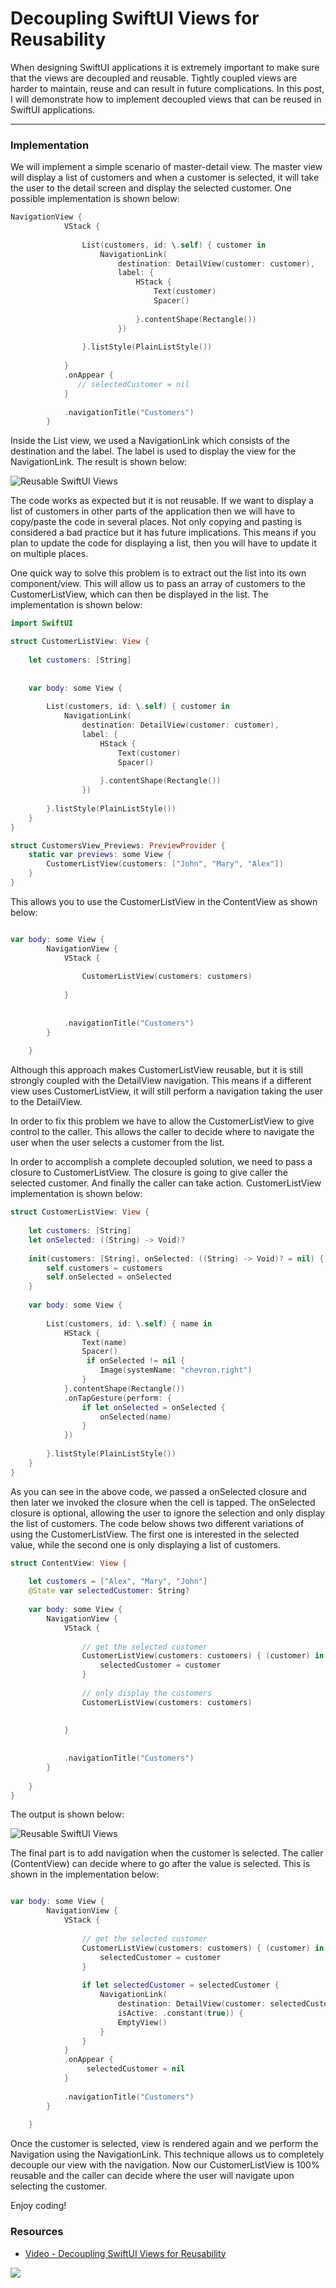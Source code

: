 # Decoupling SwiftUI Views for Reusability

When designing SwiftUI applications it is extremely important to make sure that the views are decoupled and reusable. Tightly coupled views are harder to maintain, reuse and can result in future complications.
In this post, I will demonstrate how to implement decoupled views that can be reused in SwiftUI applications.

---

### Implementation

We will implement a simple scenario of master-detail view. The master view will display a list of customers and when a customer is selected, it will take the user to the detail screen and display the selected customer. One possible implementation is shown below:

``` swift 
NavigationView {
            VStack {
                
                List(customers, id: \.self) { customer in
                    NavigationLink(
                        destination: DetailView(customer: customer),
                        label: {
                            HStack {
                                Text(customer)
                                Spacer()
                                
                            }.contentShape(Rectangle())
                        })
                   
                }.listStyle(PlainListStyle())
                
            }
            .onAppear {
               // selectedCustomer = nil
            }
            
            .navigationTitle("Customers")
        }
```

Inside the List view, we used a NavigationLink which consists of the destination and the label. The label is used to display the view for the NavigationLink. The result is shown below:

![Reusable SwiftUI Views](images/decouple-swiftui-views-1.gif)

The code works as expected but it is not reusable. If we want to display a list of customers in other parts of the application then we will have to copy/paste the code in several places. Not only copying and pasting is considered a bad practice but it has future implications. This means if you plan to update the code for displaying a list, then you will have to update it on multiple places.

One quick way to solve this problem is to extract out the list into its own component/view. This will allow us to pass an array of customers to the CustomerListView, which can then be displayed in the list. The implementation is shown below:

``` swift
import SwiftUI

struct CustomerListView: View {
    
    let customers: [String]
   
    
    var body: some View {
        
        List(customers, id: \.self) { customer in
            NavigationLink(
                destination: DetailView(customer: customer),
                label: {
                    HStack {
                        Text(customer)
                        Spacer()
                        
                    }.contentShape(Rectangle())
                })
           
        }.listStyle(PlainListStyle())
    }
}

struct CustomersView_Previews: PreviewProvider {
    static var previews: some View {
        CustomerListView(customers: ["John", "Mary", "Alex"]) 
    }
}

```

This allows you to use the CustomerListView in the ContentView as shown below:

``` swift

var body: some View {
        NavigationView {
            VStack {
                
                CustomerListView(customers: customers)
                
            }
           
            
            .navigationTitle("Customers")
        }
        
    }
```

Although this approach makes CustomerListView reusable, but it is still strongly coupled with the DetailView navigation. This means if a different view uses CustomerListView, it will still perform a navigation taking the user to the DetailView.

In order to fix this problem we have to allow the CustomerListView to give control to the caller. This allows the caller to decide where to navigate the user when the user selects a customer from the list.

In order to accomplish a complete decoupled solution, we need to pass a closure to CustomerListView. The closure is going to give caller the selected customer. And finally the caller can take action. CustomerListView implementation is shown below:

``` swift 
struct CustomerListView: View {
    
    let customers: [String]
    let onSelected: ((String) -> Void)?
    
    init(customers: [String], onSelected: ((String) -> Void)? = nil) {
        self.customers = customers
        self.onSelected = onSelected
    }
    
    var body: some View {
        
        List(customers, id: \.self) { name in
            HStack {
                Text(name)
                Spacer()
                 if onSelected != nil {
                    Image(systemName: "chevron.right")
                }
            }.contentShape(Rectangle())
            .onTapGesture(perform: {
                if let onSelected = onSelected {
                    onSelected(name)
                }
            })
           
        }.listStyle(PlainListStyle())
    }
}
```

As you can see in the above code, we passed a onSelected closure and then later we invoked the closure when the cell is tapped. The onSelected closure is optional, allowing the user to ignore the selection and only display the list of customers. The code below shows two different variations of using the CustomerListView. The first one is interested in the selected value, while the second one is only displaying a list of customers.

``` swift 
struct ContentView: View {
    
    let customers = ["Alex", "Mary", "John"]
    @State var selectedCustomer: String?
    
    var body: some View {
        NavigationView {
            VStack {
                    
                // get the selected customer
                CustomerListView(customers: customers) { (customer) in
                    selectedCustomer = customer
                }
                
                // only display the customers
                CustomerListView(customers: customers)
                
                
            }
            
            
            .navigationTitle("Customers")
        }
        
    }
}
```

The output is shown below:

![Reusable SwiftUI Views](images/reusable-swiftui-views-2.png)

The final part is to add navigation when the customer is selected. The caller (ContentView) can decide where to go after the value is selected. This is shown in the implementation below:

``` swift 

var body: some View {
        NavigationView {
            VStack {
                
                // get the selected customer
                CustomerListView(customers: customers) { (customer) in
                    selectedCustomer = customer
                }
                
                if let selectedCustomer = selectedCustomer {
                    NavigationLink(
                        destination: DetailView(customer: selectedCustomer),
                        isActive: .constant(true)) {
                        EmptyView()
                    }
                }
            }
            .onAppear {
                 selectedCustomer = nil
            }
            
            .navigationTitle("Customers")
        }
        
    }
```

Once the customer is selected, view is rendered again and we perform the Navigation using the NavigationLink.
This technique allows us to completely decouple our view with the navigation. Now our CustomerListView is 100% reusable and the caller can decide where the user will navigate upon selecting the customer.

Enjoy coding!

### Resources

- [Video - Decoupling SwiftUI Views for Reusability](https://youtu.be/JTSIb_atM1A)


<a href = "http://www.azamsharp.com/courses">
<img src="images/banner.png"> 
</a>


